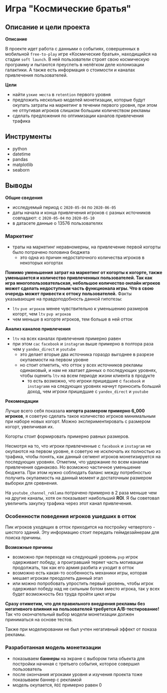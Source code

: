 
# Игра "Космические братья"

## Описание и цели проекта

**Описание**

В проекте идет работа с данными о событиях, совершенных в мобильной `free-to-play` игре «Космические братья», находищийся на стадии `soft launch`. В ней пользователи строят свою космическую программу и пытаются преуспеть в нелёгком деле колонизации галактики. А также есть информация о стоимости и каналах привлечения пользователей.

**Цели**

- найти `узкие места` в `retention` первого уровня
- предложить несколько моделей монетизации, которые будут окупать затраты на маркетинг в течении первого уровня, при этом не отпугивая игроков слишком большим количеством рекламы
- сделать предложения по оптимизации каналов привлечения трафика

## Инструменты

- python
- datetime
- pandas
- matplotlib
- seaborn

## Выводы

**Общие сведения**

- исследуемый период с `2020-05-04` по `2020-06-05`
- даты начала и конца привлечения игроков с разных источников совпадают: с `2020-05-04` по `2020-05-10`
- в датасете данные о 13576 пользователях

### Маркетинг

- траты на маркетинг неравномерны, на привлечение первой когорты было потрачено половина бюджета
    - это одна из причин недостаточного количества игроков в некоторых когортах
    
**Помимо уменьшения затрат на маркетинг от когорты к когорте, также уменьшается и количество привлеченных пользователей. Так как игра многопользовательская, небольшое количество онлайн игроков может сделать недоступным часть функционала игры. Что в свою очередь может привести к оттоку пользователей.** Факты указывающие на правдоподобность данной гипотезы:
- `ltv` `pve игроков` менее чувствительно к уменьшению размеров когорт, чем `ltv` `pvp игроков`
- чем меньше в когорте игроков, тем больше в ней отток

**Анализ каналов привлечения**

- `ltv` на всех каналах привлечения примерно равен
- при этом `cac` `facebook` и `instagram` выше примерно в полтора раза чем у `yandex_direct` и `youtube`
    - это делает вторые два источника гораздо выгоднее в разрезе окупаемости на первом уровне
    - но стоит отметить, что отток у всех источников рекламы одинаковый, и нам не хватает данных о последующих уровнях, чтобы оценить `ltv` на всем периоде жизни клиента в продукте
        - то есть возможно, что игроки пришедшие с `facebook` и `instagramm` на следующих уровнях начнут приносить больший доход, чем игроки пришедшие с `yandex_direct` и `youtube`

**Рекомендации**

Лучше всего себя показала **когорта размером примерно 6_000 игроков**, я советую сделать такое количество игроков минимальным при наборе новых когорт. Можно экспериментировать с размером когорт, увеличивая их.

Когорты стоит формировать примерно равных размеров.

Несмотря на то, что игроки привлеченные с `facebook` и `instagram` не окупаются на первом уровне, я советую не исключать их полностью из трафика, чтобы понять, как данный сегмент игроков монетизируется на последующих уровнях. Отметим, что удержание по всем каналам привлечения одинаково. Но возможно частичное уменьшение бюджета. При этом нужно соблюдать баланс между потребностью получить окупаемость на данный момент и достаточным размером выборки для сревнения.

На `youtube_channel_reklama` потрачено примерно в 2 раза меньше чем на другие каналы, хотя он показывает наибольший **ROI**. Я бы советовал увеличить закупку трафика через этот канал привлечения.

### Особенности поведения игроков ушедших в отток

Пик игроков уходящих в отток приходится на постройку четвертого - шестого зданий. Эту информацию стоит передать геймдезайнерам для поиска причины.

**Возможные причины**

- возможно при переходе на следующий уровень `pvp` игрок одерживает победу, а проигравший теряет часть мотивации продолжать, так как его армия разбита и уходит в отток
- возможно есть какая-то особенность механики игры, которая мешает игрокам преодолеть данный этап
- или можно попробовать упростить первый уровень, чтобы игрок одерживал победу над не сильным ботом вместо игрока, так у всех будет возможность без труда пройти цикл игры

**Сразу отиметим, что для правильного внедрения рекламы без негативного влияния на пользователей требуется A/B-тестирование!** Так что окончательный выбор модели монетизации должен приниматься на основе тестов.

Также при моделировании не был учтен негативный эффект от показа рекламы.

### Разработанная модель монетизации
- показываем **баннеры** на экране с выбором типа обьекта для постройки начиная с третьего события, которое совершил пользователь
- после окончания игроками уровня и изучения проекта тоже показываем баннер с рекламой
- модель окупается, `ROI` примерно равен 0
